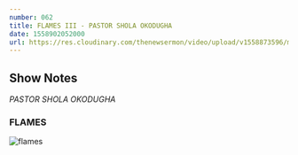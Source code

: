 ```yaml
---
number: 062
title: FLAMES III - PASTOR SHOLA OKODUGHA
date: 1558902052000
url: https://res.cloudinary.com/thenewsermon/video/upload/v1558873596/messages/Flames_III_-_Pastor_Shola_Okodugha.mp3
---
```


## Show Notes
_PASTOR SHOLA OKODUGHA_

### FLAMES

![flames](https://res.cloudinary.com/thenewsermon/image/upload/v1558873357/sermon%20display%20pictures/Flames_III.jpg)